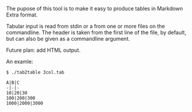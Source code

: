 The pupose of this tool is to make it easy to produce tables in
Markdown Extra format.

Tabular input is read from stdin or a from one or more files on the
commandline. The header is taken from the first line of the file, by
default, but can also be given as a commandline argument.

Future plan: add HTML output.

An examle:

    $ ./tab2table 3col.tab
    
    A|B|C
    -|-|-
    10|20|30
    100|200|300
    1000|2000|3000
    

